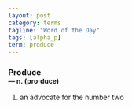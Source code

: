 ```yaml
---
layout: post
category: terms
tagline: "Word of the Day"
tags: [alpha_p]
term: produce
---
```


<h3>Produce<br/> <small>&mdash; n. (pro<span>&middot;</span>duce)</small></h3>
<p><ol>
<li>an advocate for the number two</li>
</ol></p>
